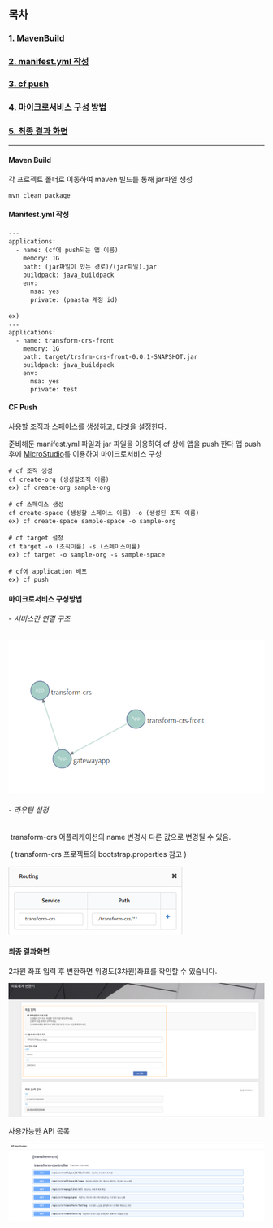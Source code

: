 ## **목차**

  ### [**1. MavenBuild**](https://github.com/startupcloudplatform/transform-crs/blob/master/README.md#maven-build)

  ### [**2. manifest.yml 작성**](https://github.com/startupcloudplatform/transform-crs/blob/master/README.md#manifestyml-%EC%9E%91%EC%84%B1)

  ### [**3. cf push**](https://github.com/startupcloudplatform/transform-crs/blob/master/README.md#cf-push)

### [4. 마이크로서비스 구성 방법](https://github.com/startupcloudplatform/transform-crs#%EB%A7%88%EC%9D%B4%ED%81%AC%EB%A1%9C%EC%84%9C%EB%B9%84%EC%8A%A4-%EA%B5%AC%EC%84%B1%EB%B0%A9%EB%B2%95)

  ### [**5. 최종 결과 화면**](https://github.com/startupcloudplatform/transform-crs/blob/master/README.md#%EC%B5%9C%EC%A2%85-%EA%B2%B0%EA%B3%BC%ED%99%94%EB%A9%B4)

   

------



#### **Maven Build**

각 프로젝트 폴더로 이동하여 maven 빌드를 통해 jar파일 생성

```
mvn clean package
```



#### Manifest.yml 작성

````
---
applications:
  - name: (cf에 push되는 앱 이름)
    memory: 1G
    path: (jar파일이 있는 경로)/(jar파일).jar
    buildpack: java_buildpack
    env:
      msa: yes
      private: (paasta 계정 id)
      
ex)   
---
applications:
  - name: transform-crs-front
    memory: 1G
    path: target/trsfrm-crs-front-0.0.1-SNAPSHOT.jar
    buildpack: java_buildpack
    env:
      msa: yes
      private: test
````



#### CF Push

사용할 조직과 스페이스를 생성하고, 타겟을 설정한다. 

 준비해둔 manifest.yml 파일과 jar 파일을 이용하여 cf 상에 앱을 push 한다
 앱 push 후에 [MicroStudio](http://203.245.1.101:8080/login)를 이용하여 마이크로서비스 구성

````
# cf 조직 생성
cf create-org (생성할조직 이름)
ex) cf create-org sample-org

# cf 스페이스 생성
cf create-space (생성할 스페이스 이름) -o (생성된 조직 이름)
ex) cf create-space sample-space -o sample-org

# cf target 설정
cf target -o (조직이름) -s (스페이스이름)
ex) cf target -o sample-org -s sample-space

# cf에 application 배포
ex) cf push
````



#### 마이크로서비스 구성방법

######  - 서비스간 연결 구조

![](./image/transformCrsMSA.png)

######   - 라우팅 설정 

​     transform-crs 어플리케이션의 name 변경시 다른 값으로  변경될 수 있음.

​     ( transform-crs 프로젝트의 bootstrap.properties 참고 )

![](./image/routingConfig.png)

#### **최종 결과화면**

2차원 좌표 입력 후 변환하면 위경도(3차원)좌표를 확인할 수 있습니다.

![](./image/crsResult.png)

사용가능한 API 목록

![](./image/availableAPIS.png)
